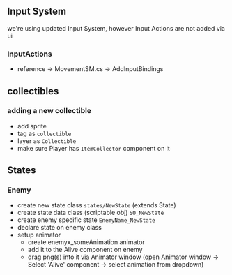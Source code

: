 ## Input System
we're using updated Input System, however Input Actions are not added via ui

### InputActions
- reference -> MovementSM.cs -> AddInputBindings

## collectibles

### adding a new collectible
- add sprite
- tag as `collectible`
- layer as `Collectible`
- make sure Player has `ItemCollector` component on it


## States

### Enemy
- create new state class `states/NewState` (extends State)
- create state data class (scriptable obj) `SO_NewState`
- create enemy specific state `EnemyName_NewState`
- declare state on enemy class
- setup animator
  - create enemyx_someAnimation animator
  - add it to the Alive component on enemy
  - drag png(s) into it via Animator window (open Animator window -> Select 'Alive' component -> select animation from dropdown)